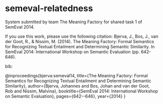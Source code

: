 semeval-relatedness
===================

System submitted by team The Meaning Factory for shared task 1 of SemEval
2014.

If you use this work, please use the following citation:
Bjerva, J., Bos, J., van der Goot, R., & Nissim, M. (2014). The Meaning Factory: Formal Semantics for Recognizing Textual Entailment and Determining Semantic Similarity. In SemEval 2014: International Workshop on Semantic Evaluation (pp. 642-646).

bib:

@inproceedings{bjerva:semeval14,
  title={The Meaning Factory: Formal Semantics for Recognizing Textual Entailment and Determining Semantic Similarity},
  author={Bjerva, Johannes and Bos, Johan and van der Goot, Rob and Nissim, Malvina},
  booktitle={SemEval 2014: International Workshop on Semantic Evaluation},
  pages={642--646},
  year={2014}
}

